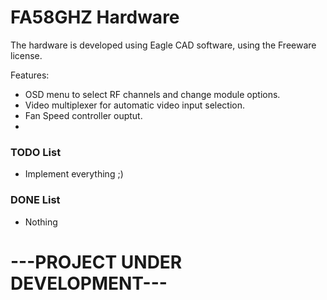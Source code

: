 # FA58GHZ Hardware

The hardware is developed using Eagle CAD software, using the Freeware license.

Features:
- OSD menu to select RF channels and change module options.
- Video multiplexer for automatic video input selection.
- Fan Speed controller ouptut.
- 

### TODO List
- Implement everything ;)

### DONE List
- Nothing

# ---PROJECT UNDER DEVELOPMENT---


